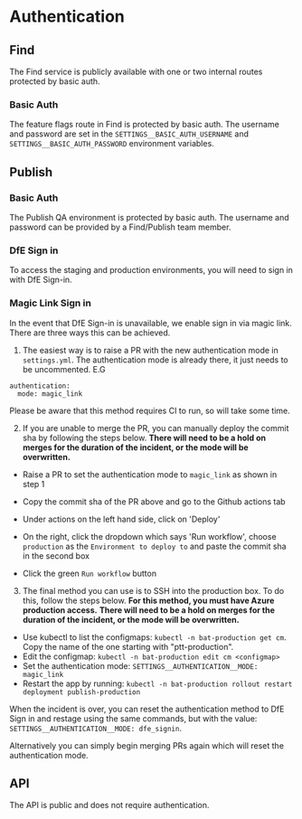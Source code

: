 # Authentication

## Find

The Find service is publicly available with one or two internal routes protected by basic auth.

### Basic Auth

The feature flags route in Find is protected by basic auth. The username and password are set in the `SETTINGS__BASIC_AUTH_USERNAME` and `SETTINGS__BASIC_AUTH_PASSWORD` environment variables.

## Publish

### Basic Auth

The Publish QA environment is protected by basic auth. The username and password can be provided by a Find/Publish team member.

### DfE Sign in

To access the staging and production environments, you will need to sign in with DfE Sign-in.

### Magic Link Sign in

In the event that DfE Sign-in is unavailable, we enable sign in via magic link. There are three ways this can be achieved.

1) The easiest way is to raise a PR with the new authentication mode in `settings.yml`. The authentication mode is already there, it just needs to be uncommented. E.G

```
authentication:
  mode: magic_link
```

Please be aware that this method requires CI to run, so will take some time.

2) If you are unable to merge the PR, you can manually deploy the commit sha by following the steps below.
**There will need to be a hold on merges for the duration of the incident, or the mode will be overwritten.**

- Raise a PR to set the authentication mode to `magic_link` as shown in step 1

- Copy the commit sha of the PR above and go to the Github actions tab

- Under actions on the left hand side, click on 'Deploy'

- On the right, click the dropdown which says 'Run workflow', choose `production` as the `Environment to deploy to` and
paste the commit sha in the second box

- Click the green `Run workflow` button


3) The final method you can use is to SSH into the production box. To do this, follow the steps below.
**For this method, you must have Azure production access.**
**There will need to be a hold on merges for the duration of the incident, or the mode will be overwritten.**

- Use kubectl to list the configmaps: `kubectl -n bat-production get cm`. Copy the name of the one starting with "ptt-production".
- Edit the configmap: `kubectl -n bat-production edit cm <configmap>`
- Set the authentication mode: `SETTINGS__AUTHENTICATION__MODE: magic_link`
- Restart the app by running: `kubectl -n bat-production rollout restart deployment publish-production`

When the incident is over, you can reset the authentication method to DfE Sign in and restage using the same commands, but with the value: `SETTINGS__AUTHENTICATION__MODE: dfe_signin`.

Alternatively you can simply begin merging PRs again which will reset the authentication mode.

## API

The API is public and does not require authentication.
